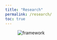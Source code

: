 ```yaml
---
title: "Research"
permalink: /research/
toc: true
---
```

<figure>
  <img src="{{ '/assets/images/framework.png' | relative_url }}" alt="framework">
</figure>